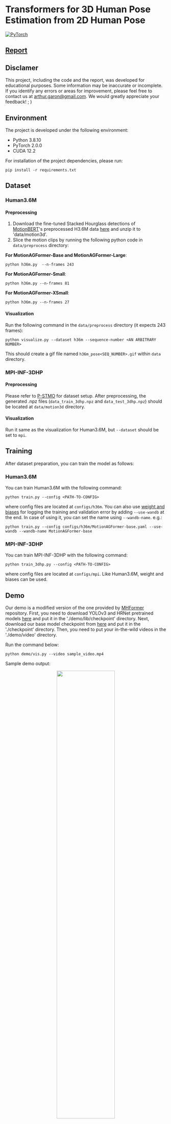 # Transformers for 3D Human Pose Estimation from 2D Human Pose

<a href="https://pytorch.org/get-started/locally/"><img alt="PyTorch" src="https://img.shields.io/badge/PyTorch-ee4c2c?logo=pytorch&logoColor=white"></a> 

## [Report](./Report.pdf)

<!-- (<div style="width: 60px; height: 20px; background-color: #550040; border-radius: 5px; solid #000;   display: flex; justify-content: center;"><p style="color: white;">Report</p></div> -->

## Disclamer

This project, including the code and the report, was developed for educational purposes. Some information may be inaccurate or incomplete. If you identify any errors or areas for improvement, please feel free to contact us at arthur.garon@gmail.com. We would greatly appreciate your feedback! ; )


## Environment
The project is developed under the following environment:
- Python 3.8.10
- PyTorch 2.0.0
- CUDA 12.2

For installation of the project dependencies, please run:
```
pip install -r requirements.txt
``` 
## Dataset
### Human3.6M
#### Preprocessing
1. Download the fine-tuned Stacked Hourglass detections of [MotionBERT](https://github.com/Walter0807/MotionBERT/blob/main/docs/pose3d.md)'s preprocessed H3.6M data [here](https://1drv.ms/u/s!AvAdh0LSjEOlgU7BuUZcyafu8kzc?e=vobkjZ) and unzip it to 'data/motion3d'.
2. Slice the motion clips by running the following python code in `data/preprocess` directory:

**For MotionAGFormer-Base and MotionAGFormer-Large**:
```text
python h36m.py  --n-frames 243
```

**For MotionAGFormer-Small**:
```text
python h36m.py --n-frames 81
```

**For MotionAGFormer-XSmall**:
```text
python h36m.py --n-frames 27
```

#### Visualization
Run the following command in the `data/preprocess` directory (it expects 243 frames):
```text
python visualize.py --dataset h36m --sequence-number <AN ARBITRARY NUMBER>
```
This should create a gif file named `h36m_pose<SEQ_NUMBER>.gif` within `data` directory.

### MPI-INF-3DHP
#### Preprocessing
Please refer to [P-STMO](https://github.com/paTRICK-swk/P-STMO#mpi-inf-3dhp) for dataset setup. After preprocessing, the generated .npz files (`data_train_3dhp.npz` and `data_test_3dhp.npz`) should be located at `data/motion3d` directory.
#### Visualization
Run it same as the visualization for Human3.6M, but `--dataset` should be set to `mpi`.
## Training
After dataset preparation, you can train the model as follows:
### Human3.6M
You can train Human3.6M with the following command:
```
python train.py --config <PATH-TO-CONFIG>
```
where config files are located at `configs/h36m`. You can also use [weight and biases](wandb.ai) for logging the training and validation error by adding `--use-wandb` at the end. In case of using it, you can set the name using `--wandb-name`. e.g.:

```
python train.py --config configs/h36m/MotionAGFormer-base.yaml --use-wandb --wandb-name MotionAGFormer-base
```
### MPI-INF-3DHP
You can train MPI-INF-3DHP with the following command:
```
python train_3dhp.py --config <PATH-TO-CONFIG>
```
where config files are located at `configs/mpi`. Like Human3.6M, weight and biases can be used.

## Demo
Our demo is a modified version of the one provided by [MHFormer](https://github.com/Vegetebird/MHFormer) repository. First, you need to download YOLOv3 and HRNet pretrained models [here](https://drive.google.com/drive/folders/1_ENAMOsPM7FXmdYRbkwbFHgzQq_B_NQA?usp=sharing) and put it in the './demo/lib/checkpoint' directory. Next, download our base model checkpoint from [here](https://drive.google.com/file/d/1Iii5EwsFFm9_9lKBUPfN8bV5LmfkNUMP/view) and put it in the './checkpoint' directory. Then, you need to put your in-the-wild videos in the './demo/video' directory.

Run the command below:
```
python demo/vis.py --video sample_video.mp4
```
Sample demo output:

<p align="center"><img src="figure/sample_video.gif" width="60%" alt="" /></p>

## Acknowledgement
Our code refer to the following repositorie:

- [MotionAGFormer](https://github.com/taatiteam/motionagformer)

We thank the authors for releasing their codes.

